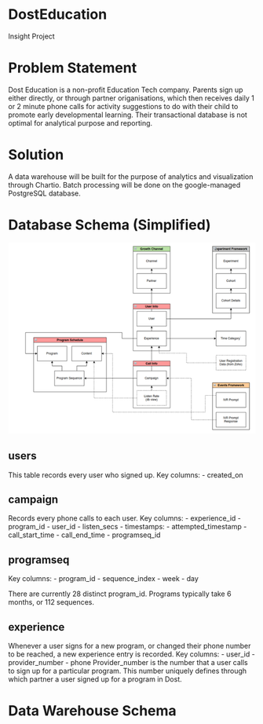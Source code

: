 # DostEducation
Insight Project

# Problem Statement
 Dost Education is a non-profit Education Tech company. Parents sign up either directly, or through partner origanisations, which then receives daily 1 or 2 minute phone calls for activity suggestions to do with their child to promote early developmental learning. Their transactional database is not optimal for analytical purpose and reporting. 

# Solution
A data warehouse will be built for the purpose of analytics and visualization through Chartio. Batch processing will be done on the google-managed PostgreSQL database.

# Database Schema (Simplified)
![Postgresql Tables](/images/DBsimplified.png)

## users
This table records every user who signed up. Key columns:
	- created\_on

## campaign 
Records every phone calls to each user. Key columns:
	- experience\_id 
	- program\_id
	- user\_id
	- listen\_secs
	- timestamps:
		- attempted\_timestamp
		- call\_start\_time
		- call\_end\_time
	- programseq\_id

## programseq
Key columns:
	- program\_id
	- sequence\_index
	- week
	- day

There are currently 28 distinct program\_id. Programs typically take 6 months, or 112 sequences.

## experience
Whenever a user signs for a new program, or changed their phone number to be reached, a new experience entry is recorded.
Key columns:
	- user\_id
	- provider\_number
	- phone
Provider\_number is the number that a user calls to sign up for a particular program. This number uniquely defines through which partner a user signed up for a program in Dost.





# Data Warehouse Schema





